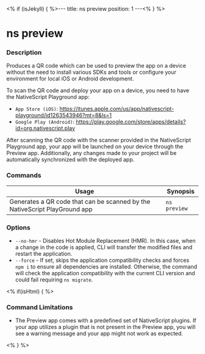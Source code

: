 <% if (isJekyll) { %>---
title: ns preview
position: 1
---<% } %>

# ns preview

### Description

Produces a QR code which can be used to preview the app on a device without the need to install various SDKs and tools or configure your environment for local iOS or Android development.

To scan the QR code and deploy your app on a device, you need to have the NativeScript Playground app:
* `App Store (iOS)`: https://itunes.apple.com/us/app/nativescript-playground/id1263543946?mt=8&ls=1
* `Google Play (Android)`: https://play.google.com/store/apps/details?id=org.nativescript.play

After scanning the QR code with the scanner provided in the NativeScript Playground app, your app will be launched on your device through the Preview app. Additionally, any changes made to your project will be automatically synchronized with the deployed app.

### Commands

Usage | Synopsis
---|---
Generates a QR code that can be scanned by the NativeScript PlayGround app | `ns preview`

### Options

* `--no-hmr` - Disables Hot Module Replacement (HMR). In this case, when a change in the code is applied, CLI will transfer the modified files and restart the application.
* `--force` - If set, skips the application compatibility checks and forces `npm i` to ensure all dependencies are installed. Otherwise, the command will check the application compatibility with the current CLI version and could fail requiring `ns migrate`.

<% if(isHtml) { %>

### Command Limitations

* The Preview app comes with a predefined set of NativeScript plugins. If your app utilizes a plugin that is not present in the Preview app, you will see a warning message and your app might not work as expected.

<% } %>